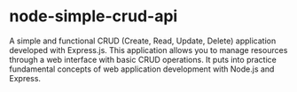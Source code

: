 # node-simple-crud-api
A simple and functional CRUD (Create, Read, Update, Delete) application developed with Express.js. This application allows you to manage resources through a web interface with basic CRUD operations. It puts into practice fundamental concepts of web application development with Node.js and Express.
